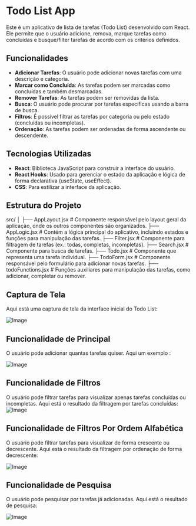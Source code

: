 # Todo List App

Este é um aplicativo de lista de tarefas (Todo List) desenvolvido com React. Ele permite que o usuário adicione, remova, marque tarefas como concluídas e busque/filter tarefas de acordo com os critérios definidos.

## Funcionalidades

- **Adicionar Tarefas**: O usuário pode adicionar novas tarefas com uma descrição e categoria.
- **Marcar como Concluída**: As tarefas podem ser marcadas como concluídas e também desmarcadas.
- **Remover Tarefas**: As tarefas podem ser removidas da lista.
- **Busca**: O usuário pode procurar por tarefas específicas usando a barra de busca.
- **Filtros**: É possível filtrar as tarefas por categoria ou pelo estado (concluídas ou incompletas).
- **Ordenação**: As tarefas podem ser ordenadas de forma ascendente ou descendente.

## Tecnologias Utilizadas

- **React**: Biblioteca JavaScript para construir a interface do usuário.
- **React Hooks**: Usado para gerenciar o estado da aplicação e lógica de forma declarativa (useState, useEffect).
- **CSS**: Para estilizar a interface da aplicação.

## Estrutura do Projeto

src/
│
├── AppLayout.jsx           # Componente responsável pelo layout geral da aplicação, onde os outros componentes são organizados.
├── AppLogic.jsx            # Contém a lógica principal do aplicativo, incluindo estados e funções para manipulação das tarefas.
├── Filter.jsx              # Componente para filtragem de tarefas (ex.: todas, completas, incompletas).
├── Search.jsx              # Componente para busca de tarefas.
├── Todo.jsx                # Componente que representa uma tarefa individual.
├── TodoForm.jsx            # Componente responsável pelo formulário para adicionar novas tarefas.
├── todoFunctions.jsx       # Funções auxiliares para manipulação das tarefas, como adicionar, completar ou remover.


## Captura de Tela

Aqui está uma captura de tela da interface inicial do Todo List:

![Image](https://github.com/user-attachments/assets/2598b73f-c606-4c7f-8336-09c4bb22cfe6)

## Funcionalidade de Principal

O usuário pode adicionar quantas tarefas quiser. Aqui um exemplo :

![Image](https://github.com/user-attachments/assets/91912758-d8b4-4ab8-a9d0-03ca95b968f0)


## Funcionalidade de Filtros

O usuário pode filtrar tarefas para visualizar apenas tarefas concluídas ou incompletas. Aqui está o resultado da filtragem por tarefas concluídas:
![Image](https://github.com/user-attachments/assets/0428b601-78a2-4ea0-9e67-fd036de7c9e8)


## Funcionalidade de Filtros Por Ordem Alfabética

O usuário pode filtrar tarefas para visualizar de forma crescente ou decrescente. Aqui está o resultado da filtragem por ordenação de forma decrescente:

![Image](https://github.com/user-attachments/assets/d3924415-0bb0-4e94-a16a-b35837502e30)

## Funcionalidade de Pesquisa

O usuário pode pesquisar por tarefas já adicionadas. Aqui está o resultado de pesquisa:

![Image](https://github.com/user-attachments/assets/db95a7d0-af56-4b19-9ef6-4e40f4a4d3c2)

